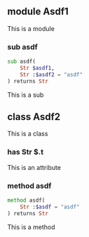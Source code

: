 module Asdf1
------------

This is a module

### sub asdf

```raku
sub asdf(
    Str $asdf1,
    Str :$asdf2 = "asdf"
) returns Str
```

This is a sub

class Asdf2
-----------

This is a class

### has Str $.t

This is an attribute

### method asdf

```raku
method asdf(
    Str :$asdf = "asdf"
) returns Str
```

This is a method

